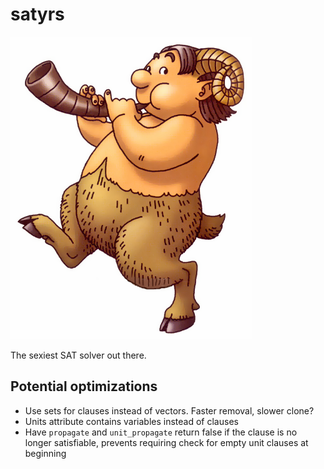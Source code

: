 # satyrs

![Satyr Logo](logo.png)

The sexiest SAT solver out there.

## Potential optimizations

- Use sets for clauses instead of vectors. Faster removal, slower clone?
- Units attribute contains variables instead of clauses
- Have `propagate` and `unit_propagate` return false if the clause is no longer
    satisfiable, prevents requiring check for empty unit clauses at beginning
